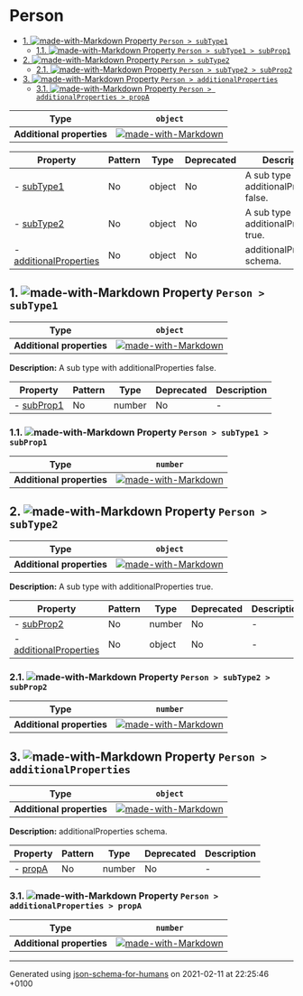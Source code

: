 # Person

- [1. ![made-with-Markdown](https://img.shields.io/badge/Optional-yellow) Property `Person > subType1`](#subType1)
  - [1.1. ![made-with-Markdown](https://img.shields.io/badge/Optional-yellow) Property `Person > subType1 > subProp1`](#subType1_subProp1)
- [2. ![made-with-Markdown](https://img.shields.io/badge/Optional-yellow) Property `Person > subType2`](#subType2)
  - [2.1. ![made-with-Markdown](https://img.shields.io/badge/Optional-yellow) Property `Person > subType2 > subProp2`](#subType2_subProp2)
- [3. ![made-with-Markdown](https://img.shields.io/badge/Optional-yellow) Property `Person > additionalProperties`](#additionalProperties)
  - [3.1. ![made-with-Markdown](https://img.shields.io/badge/Optional-yellow) Property `Person > additionalProperties > propA`](#additionalProperties_propA)

| Type | `object` |
| ---- | --- |
| **Additional properties** |[![made-with-Markdown](https://img.shields.io/badge/Should-conform-blue)](# "Each additional property must conform to the following schema")|

| Property | Pattern | Type | Deprecated | Description |
| -------- | ------- | ---- | ---------- | ----------- |
|-  [subType1](#subType1)|No|object|No|A sub type with additionalProperties false.|
|-  [subType2](#subType2)|No|object|No|A sub type with additionalProperties true.|
|-  [additionalProperties](#additionalProperties)|No|object|No|additionalProperties schema.|

## <a name="subType1"></a>1. ![made-with-Markdown](https://img.shields.io/badge/Optional-yellow) Property `Person > subType1`

| Type | `object` |
| ---- | --- |
| **Additional properties** |[![made-with-Markdown](https://img.shields.io/badge/Not%20allowed-red)](# "Additional Properties not allowed.")|

**Description:** A sub type with additionalProperties false.

| Property | Pattern | Type | Deprecated | Description |
| -------- | ------- | ---- | ---------- | ----------- |
|-  [subProp1](#subType1_subProp1)|No|number|No|-|

### <a name="subType1_subProp1"></a>1.1. ![made-with-Markdown](https://img.shields.io/badge/Optional-yellow) Property `Person > subType1 > subProp1`

| Type | `number` |
| ---- | --- |
| **Additional properties** |[![made-with-Markdown](https://img.shields.io/badge/Any%20type-allowed-green)](# "Additional Properties of any type are allowed.")|

## <a name="subType2"></a>2. ![made-with-Markdown](https://img.shields.io/badge/Optional-yellow) Property `Person > subType2`

| Type | `object` |
| ---- | --- |
| **Additional properties** |[![made-with-Markdown](https://img.shields.io/badge/Any%20type-allowed-green)](# "Additional Properties of any type are allowed.")|

**Description:** A sub type with additionalProperties true.

| Property | Pattern | Type | Deprecated | Description |
| -------- | ------- | ---- | ---------- | ----------- |
|-  [subProp2](#subType2_subProp2)|No|number|No|-|
|-  [additionalProperties](#subType2_additionalProperties)|No|object|No|-|

### <a name="subType2_subProp2"></a>2.1. ![made-with-Markdown](https://img.shields.io/badge/Optional-yellow) Property `Person > subType2 > subProp2`

| Type | `number` |
| ---- | --- |
| **Additional properties** |[![made-with-Markdown](https://img.shields.io/badge/Any%20type-allowed-green)](# "Additional Properties of any type are allowed.")|

## <a name="additionalProperties"></a>3. ![made-with-Markdown](https://img.shields.io/badge/Optional-yellow) Property `Person > additionalProperties`

| Type | `object` |
| ---- | --- |
| **Additional properties** |[![made-with-Markdown](https://img.shields.io/badge/Any%20type-allowed-green)](# "Additional Properties of any type are allowed.")|

**Description:** additionalProperties schema.

| Property | Pattern | Type | Deprecated | Description |
| -------- | ------- | ---- | ---------- | ----------- |
|-  [propA](#additionalProperties_propA)|No|number|No|-|

### <a name="additionalProperties_propA"></a>3.1. ![made-with-Markdown](https://img.shields.io/badge/Optional-yellow) Property `Person > additionalProperties > propA`

| Type | `number` |
| ---- | --- |
| **Additional properties** |[![made-with-Markdown](https://img.shields.io/badge/Any%20type-allowed-green)](# "Additional Properties of any type are allowed.")|

----------------------------------------------------------------------------------------------------------------------------
Generated using [json-schema-for-humans](https://github.com/coveooss/json-schema-for-humans) on 2021-02-11 at 22:25:46 +0100